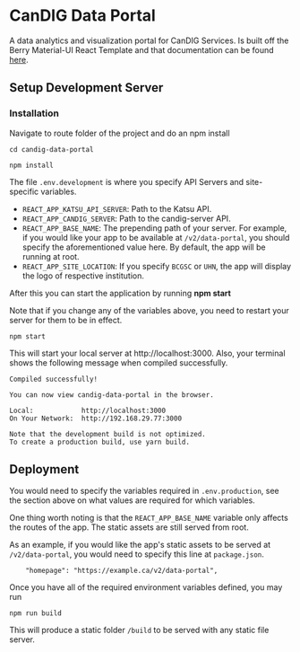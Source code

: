 # CanDIG Data Portal

A data analytics and visualization portal for CanDIG Services. Is built off the Berry Material-UI React Template and that documentation can be found [here](https://codedthemes.gitbook.io/berry/).

## Setup Development Server

### Installation

Navigate to route folder of the project and do an npm install

```
cd candig-data-portal
```

```
npm install
```


The file `.env.development` is where you specify API Servers and site-specific variables.

- `REACT_APP_KATSU_API_SERVER`: Path to the Katsu API.
- `REACT_APP_CANDIG_SERVER`: Path to the candig-server API.
- `REACT_APP_BASE_NAME`: The prepending path of your server. For example, if you would like your app to be available at `/v2/data-portal`, you should specify the aforementioned value here. By default, the app will be running at root.
- `REACT_APP_SITE_LOCATION`: If you specify `BCGSC` or `UHN`, the app will display the logo of respective institution.

After this you can start the application by running **npm start**

Note that if you change any of the variables above, you need to restart your server for them to be in effect.
    
```
npm start
```

This will start your local server at http://localhost:3000. Also, your terminal shows the following message when compiled successfully.

```
Compiled successfully!

You can now view candig-data-portal in the browser.

Local:            http://localhost:3000    
On Your Network:  http://192.168.29.77:3000

Note that the development build is not optimized.
To create a production build, use yarn build.
```

## Deployment

You would need to specify the variables required in `.env.production`, see the section above on what values are required for which variables.

One thing worth noting is that the `REACT_APP_BASE_NAME` variable only affects the routes of the app. The static assets are still served from root.

As an example, if you would like the app's static assets to be served at `/v2/data-portal`, you would need to specify this line at `package.json`.

```
    "homepage": "https://example.ca/v2/data-portal",
```

Once you have all of the required environment variables defined, you may run

```
npm run build
```

This will produce a static folder `/build` to be served with any static file server.

